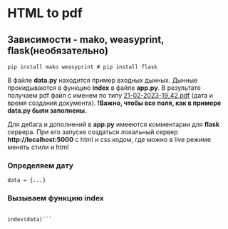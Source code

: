 # HTML to pdf

## Зависимости - mako, weasyprint, flask(необязательно)

`pip install mako weasyprint # pip install flask`

В файле **data.py** находится пример входных дынных. Дынные прокидываются в функцию **index** в файле **app.py**. В результате получаем pdf файл с именем по типу [21-02-2023-19_42.pdf](https://github.com/Tinkerbells/html-to-pdf/blob/main/21-02-2023-19_42.pdf) (дата и время создания документа). **!Важно, чтобы все поля, как в примере data.py были заполнены.**

Для дебага и дополнений в **app.py** имееются комментарии для **flask** сервера. При его запуске создаться локальный сервер **http://localhost:5000** с html и css кодом, где можно в live режиме менять стили и html

### Определяем дату

`data = {...}`

### Вызываем функцию index

````from app import index

index(data)```
````
